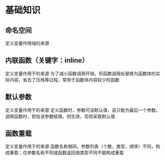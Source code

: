 # 基础知识



## 命名空间

定义变量作用域的来源

## 内联函数（关键字：inline）

定义变量作用于的来源
为了减小函数调用开销，将函数调用处替换为函数体的实际内容，省去了压栈等过程，常用于函数体内容较少的函数

## 默认参数

定义变量作用于的来源
定义函数时，参数可设默认值，且只能为最后一个参数。调用函数时，若给该参数赋值，则生效，否则采取默认值

## 函数重载

定义变量作用于的来源
函数名称相同，参数列表（个数，类型，顺序）不同，构成重载；仅参数名称不同或函数返回值类型不同不能构成重载

